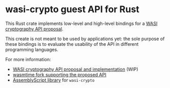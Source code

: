 # wasi-crypto guest API for Rust

This Rust crate implements low-level and high-level bindings for a [WASI cryptography API proposal](https://github.com/jedisct1/wasi-crypto-preview).

This create is not meant to be used by applications yet: the sole purpose of these bindings is to evaluate the usability of the API in different programming languages.

For more information:

- [WASI cryptography API proposal and implementation](https://github.com/jedisct1/wasi-crypto-preview) (WIP)
- [wasmtime fork supporting the proposed API](https://github.com/jedisct1/wasmtime-crypto)
- [AssemblyScript library](https://github.com/jedisct1/as-crypto) for `wasi-crypto`
